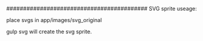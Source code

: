 ##########################################
SVG sprite useage:

place svgs in app/images/svg_original

gulp svg will create the svg sprite.
